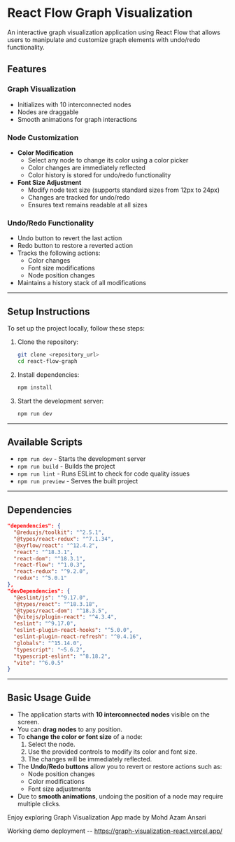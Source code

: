 # React Flow Graph Visualization

An interactive graph visualization application using React Flow that allows users to manipulate and customize graph elements with undo/redo functionality.

## Features

### Graph Visualization

- Initializes with 10 interconnected nodes
- Nodes are draggable
- Smooth animations for graph interactions

### Node Customization

- **Color Modification**
  - Select any node to change its color using a color picker
  - Color changes are immediately reflected
  - Color history is stored for undo/redo functionality
- **Font Size Adjustment**
  - Modify node text size (supports standard sizes from 12px to 24px)
  - Changes are tracked for undo/redo
  - Ensures text remains readable at all sizes

### Undo/Redo Functionality

- Undo button to revert the last action
- Redo button to restore a reverted action
- Tracks the following actions:
  - Color changes
  - Font size modifications
  - Node position changes
- Maintains a history stack of all modifications

---

## Setup Instructions

To set up the project locally, follow these steps:

1. Clone the repository:
   ```sh
   git clone <repository_url>
   cd react-flow-graph
   ```
2. Install dependencies:
   ```sh
   npm install
   ```
3. Start the development server:
   ```sh
   npm run dev
   ```

---

## Available Scripts

- `npm run dev` - Starts the development server
- `npm run build` - Builds the project
- `npm run lint` - Runs ESLint to check for code quality issues
- `npm run preview` - Serves the built project

---

## Dependencies

```json
"dependencies": {
  "@reduxjs/toolkit": "^2.5.1",
  "@types/react-redux": "^7.1.34",
  "@xyflow/react": "^12.4.2",
  "react": "^18.3.1",
  "react-dom": "^18.3.1",
  "react-flow": "^1.0.3",
  "react-redux": "^9.2.0",
  "redux": "^5.0.1"
},
"devDependencies": {
  "@eslint/js": "^9.17.0",
  "@types/react": "^18.3.18",
  "@types/react-dom": "^18.3.5",
  "@vitejs/plugin-react": "^4.3.4",
  "eslint": "^9.17.0",
  "eslint-plugin-react-hooks": "^5.0.0",
  "eslint-plugin-react-refresh": "^0.4.16",
  "globals": "^15.14.0",
  "typescript": "~5.6.2",
  "typescript-eslint": "^8.18.2",
  "vite": "^6.0.5"
}
```

---

## Basic Usage Guide

- The application starts with **10 interconnected nodes** visible on the screen.
- You can **drag nodes** to any position.
- To **change the color or font size** of a node:
  1. Select the node.
  2. Use the provided controls to modify its color and font size.
  3. The changes will be immediately reflected.
- The **Undo/Redo buttons** allow you to revert or restore actions such as:
  - Node position changes
  - Color modifications
  - Font size adjustments
- Due to **smooth animations**, undoing the position of a node may require multiple clicks.

Enjoy exploring Graph Visualization App made by Mohd Azam Ansari

Working demo deployment -- https://graph-visualization-react.vercel.app/

